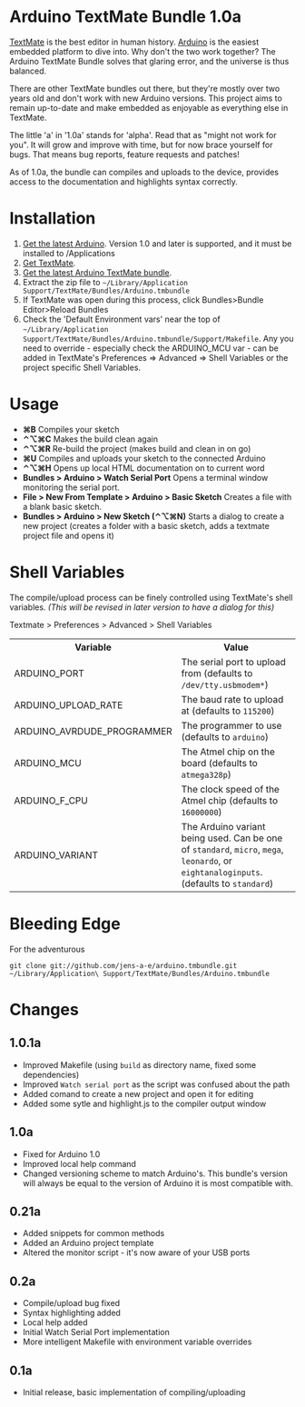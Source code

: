 Arduino TextMate Bundle 1.0a
============================
[TextMate](http://macromates.com) is the best editor in human history. [Arduino](http://arduino.cc) is the easiest embedded platform to dive into. Why don't the two work together? The Arduino TextMate Bundle solves that glaring error, and the universe is thus balanced.

There are other TextMate bundles out there, but they're mostly over two years old and don't work with new Arduino versions. This project aims to remain up-to-date and make embedded as enjoyable as everything else in TextMate.

The little 'a' in '1.0a' stands for 'alpha'. Read that as "might not work for you". It will grow and improve with time, but for now brace yourself for bugs. That means bug reports, feature requests and patches!

As of 1.0a, the bundle can compiles and uploads to the device, provides access to the documentation and highlights syntax correctly.

Installation
============
1. [Get the latest Arduino](http://arduino.cc/en/Guide/MacOSX). Version 1.0 and later is supported, and it must be installed to /Applications
2. [Get TextMate](http://macromates.com/).
3. [Get the latest Arduino TextMate bundle](https://github.com/jens-a-e/arduino.tmbundle/zipball/1.0.1a).
4. Extract the zip file to `~/Library/Application Support/TextMate/Bundles/Arduino.tmbundle`
5. If TextMate was open during this process, click Bundles>Bundle Editor>Reload Bundles
6. Check the 'Default Environment vars' near the top of `~/Library/Application Support/TextMate/Bundles/Arduino.tmbundle/Support/Makefile`.  Any you need to override - especially check the ARDUINO_MCU var - can be added in TextMate's Preferences => Advanced => Shell Variables or the project specific Shell Variables.


Usage
=====
* **⌘B** Compiles your sketch
* **⌃⌥⌘C** Makes the build clean again
* **⌃⌥⌘R** Re-build the project (makes build and clean in on go)
* **⌘U** Compiles and uploads your sketch to the connected Arduino
* **⌃⌥⌘H** Opens up local HTML documentation on to current word
* **Bundles > Arduino > Watch Serial Port** Opens a terminal window monitoring the serial port.
* **File > New From Template > Arduino > Basic Sketch** Creates a file with a blank basic sketch.
* **Bundles > Arduino > New Sketch (⌃⌥⌘N)** Starts a dialog to create a new project (creates a folder with a basic sketch, adds a textmate project file and opens it)


Shell Variables
===============
The compile/upload process can be finely controlled using TextMate's shell variables. _(This will be revised in later version to have a dialog for this)_

Textmate > Preferences > Advanced > Shell Variables

<table>
  <tr>
    <th>Variable</th>
    <th>Value</th>
  </tr>
  <tr>
    <td>ARDUINO_PORT</td>
    <td>The serial port to upload from (defaults to <code>/dev/tty.usbmodem*</code>)</td>
  </tr>
  <tr>
    <td>ARDUINO_UPLOAD_RATE</td>
    <td>The baud rate to upload at (defaults to <code>115200</code>)</td>
  </tr>
  <tr>
    <td>ARDUINO_AVRDUDE_PROGRAMMER</td>
    <td>The programmer to use (defaults to <code>arduino</code>)</td>
  </tr>
  <tr>
    <td>ARDUINO_MCU</td>
    <td>The Atmel chip on the board (defaults to <code>atmega328p</code>)</td>
  </tr>
  <tr>
    <td>ARDUINO_F_CPU</td>
    <td>The clock speed of the Atmel chip (defaults to <code>16000000</code>)</td>
  </tr>
  <tr>
    <td>ARDUINO_VARIANT</td>
    <td>The Arduino variant being used. Can be one of <code>standard</code>, <code>micro</code>, <code>mega</code>, <code>leonardo</code>, or <code>eightanaloginputs</code>. (defaults to <code>standard</code>)</td>
  </tr>
</table>

Bleeding Edge
=============
For the adventurous

    git clone git://github.com/jens-a-e/arduino.tmbundle.git ~/Library/Application\ Support/TextMate/Bundles/Arduino.tmbundle
    

Changes
=======

1.0.1a
------
* Improved Makefile (using `build` as directory name, fixed some dependencies)
* Improved `Watch serial port` as the script was confused about the path
* Added comand to create a new project and open it for editing
* Added some sytle and highlight.js to the compiler output window

1.0a
----
* Fixed for Arduino 1.0
* Improved local help command
* Changed versioning scheme to match Arduino's. This bundle's version will always be equal to the version of Arduino it is most compatible with.

0.21a
----
* Added snippets for common methods
* Added an Arduino project template
* Altered the monitor script - it's now aware of your USB ports

0.2a
----
* Compile/upload bug fixed
* Syntax highlighting added
* Local help added
* Initial Watch Serial Port implementation
* More intelligent Makefile with environment variable overrides

0.1a
----
* Initial release, basic implementation of compiling/uploading